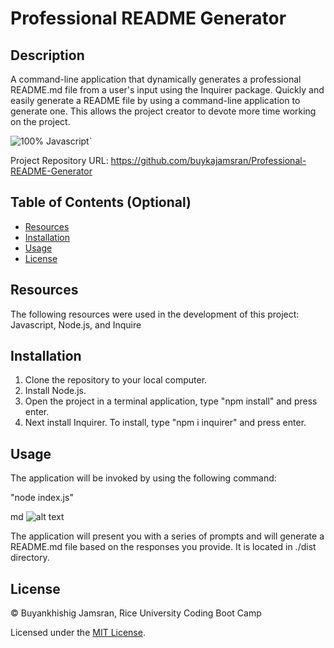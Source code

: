 # Professional README Generator

## Description

 A command-line application that dynamically generates a professional README.md file from a user's input using the Inquirer package. Quickly and easily generate a README file by using a command-line application to generate one. This allows the project creator to devote more time working on the project.

![100% Javascript](https://img.shields.io/badge/javascript-100%25-green)`

Project Repository URL: https://github.com/buykajamsran/Professional-README-Generator

## Table of Contents (Optional)

- [Resources](#resources)
- [Installation](#installation)
- [Usage](#usage)
- [License](#license)

## Resources

The following resources were used in the development of this project: Javascript, Node.js, and Inquire

## Installation

1. Clone the repository to your local computer.
2. Install Node.js. 
3. Open the project in a terminal application, type "npm install" and press enter. 
4. Next install Inquirer. To install, type "npm i inquirer" and press enter.

## Usage

The application will be invoked by using the following command:

"node index.js"

md
![alt text](assets/images/terminal-demo.png)

The application will present you with a series of prompts and will generate a README.md file based on the responses you provide. It is located in ./dist directory. 

## License

© Buyankhishig Jamsran, Rice University Coding Boot Camp

Licensed under the [MIT License](LICENSE).
